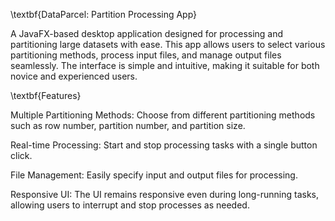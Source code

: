 \textbf{DataParcel: Partition Processing App}

A JavaFX-based desktop application designed for processing and partitioning large datasets with ease. This app allows users to select various partitioning methods, process input files, and manage output files seamlessly. The interface is simple and intuitive, making it suitable for both novice and experienced users.

\textbf{Features}

Multiple Partitioning Methods: Choose from different partitioning methods such as row number, partition number, and partition size.

Real-time Processing: Start and stop processing tasks with a single button click.

File Management: Easily specify input and output files for processing.

Responsive UI: The UI remains responsive even during long-running tasks, allowing users to interrupt and stop processes as needed.
